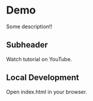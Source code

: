 # Demo

Some description!!

## Subheader

Watch tutorial on YouTube.

## Local Development

Open index.html in your browser.
